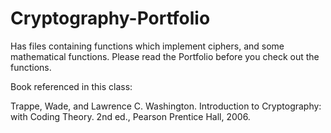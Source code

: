 # Cryptography-Portfolio
Has files containing functions which implement ciphers, and some mathematical 
functions. Please read the Portfolio before you check out the functions.

Book referenced in this class:

   Trappe, Wade, and Lawrence C. Washington. Introduction to Cryptography: with 
Coding Theory. 2nd ed., Pearson Prentice Hall, 2006. 
